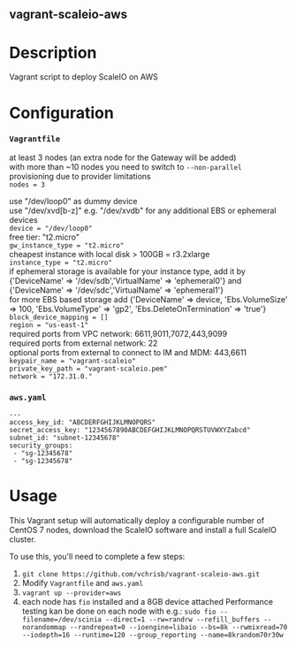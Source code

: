 vagrant-scaleio-aws
---------------

# Description

Vagrant script to deploy ScaleIO on AWS

# Configuration

### `Vagrantfile`

at least 3 nodes (an extra node for the Gateway will be added)  
with more than ~10 nodes you need to switch to `--non-parallel` provisioning due to provider limitations  
`nodes = 3` 

use "/dev/loop0" as dummy device  
use "/dev/xvd[b-z]" e.g. "/dev/xvdb" for any additional EBS or ephemeral devices  
`device = "/dev/loop0"`  
free tier: "t2.micro"  
`gw_instance_type = "t2.micro"`  
cheapest instance with local disk > 100GB = r3.2xlarge  
`instance_type = "t2.micro"`  
if ephemeral storage is available for your instance type, add it by {'DeviceName' => '/dev/sdb','VirtualName' => 'ephemeral0'} and {'DeviceName' => '/dev/sdc','VirtualName' => 'ephemeral1'}  
for more EBS based storage add {'DeviceName' => device, 'Ebs.VolumeSize' => 100, 'Ebs.VolumeType' => 'gp2', 'Ebs.DeleteOnTermination' => 'true'}  
`block_device_mapping = []`  
`region = "us-east-1"`    
required ports from VPC network: 6611,9011,7072,443,9099  
required ports from external network: 22  
optional ports from external to connect to IM and MDM: 443,6611  
`keypair_name = "vagrant-scaleio"`  
`private_key_path = "vagrant-scaleio.pem"`  
`network = "172.31.0."`

### `aws.yaml`

```
---
access_key_id: "ABCDERFGHIJKLMNOPQRS"
secret_access_key: "1234567890ABCDEFGHIJKLMNOPQRSTUVWXYZabcd"
subnet_id: "subnet-12345678"
security_groups:
 - "sg-12345678"
 - "sg-12345678"
 ```


# Usage

This Vagrant setup will automatically deploy a configurable number of CentOS 7 nodes, download the ScaleIO software and install a full ScaleIO cluster.

To use this, you'll need to complete a few steps:

1. `git clone https://github.com/vchrisb/vagrant-scaleio-aws.git`
2. Modify `Vagrantfile` and `aws.yaml`
3. `vagrant up --provider=aws`
4. each node has `fio` installed and a 8GB device attached
Performance testing kan be done on each node with e.g.: `sudo fio --filename=/dev/scinia --direct=1 --rw=randrw --refill_buffers --norandommap --randrepeat=0 --ioengine=libaio --bs=8k --rwmixread=70 --iodepth=16 --runtime=120 --group_reporting --name=8krandom70r30w`
